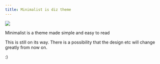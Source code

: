 ```yaml
---
title: Minimalist is diz theme
---
```


![](/images/img.png)

Minimalist is a theme made simple and easy to read

<!-- break -->

This is still on its way. There is a possibility that the design etc will change greatly from now on.

:)
